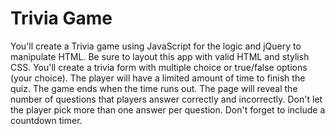 # Trivia Game
You'll create a Trivia game using JavaScript for the logic and jQuery to manipulate HTML. Be sure to layout this app with valid HTML and stylish CSS.
You'll create a trivia form with multiple choice or true/false options (your choice).
The player will have a limited amount of time to finish the quiz.
The game ends when the time runs out. The page will reveal the number of questions that players answer correctly and incorrectly.
Don't let the player pick more than one answer per question.
Don't forget to include a countdown timer.
